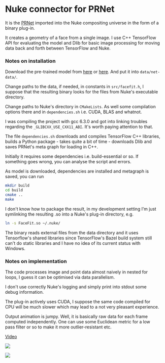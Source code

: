 # Nuke connector for PRNet

It is the [PRNet](https://github.com/YadiraF/PRNet) imported into the Nuke compositing universe in the form of a binary plug-in.

It creates a geometry of a face from a single image. I use C++ TensorFlow API for evaluating the model and Dlib for basic image processing for moving data back and forth between TensorFlow and Nuke.

### Notes on installation
Download the pre-trained model from [here](https://drive.google.com/file/d/1UoE-XuW1SDLUjZmJPkIZ1MLxvQFgmTFH/view?usp=sharing) or [here](https://drive.google.com/open?id=1UoE-XuW1SDLUjZmJPkIZ1MLxvQFgmTFH). And put it into ```data/net-data/```.

Change paths to the data, if needed, in constants in ```src/facefit.h```, I suppose that the resulting binary looks for the files from Nuke's executable directory.

Change paths to Nuke's directory in ```CMakeLists```. As well some compilation options there and in ```dependencies.sh``` i.e. CUDA, BLAS and whatnot.

I was compiling the project with gcc 6.3.0 and got into linking troubles regarding the ```_GLIBCXX_USE_CXX11_ABI```. It's worth paying attention to that.

The file ```dependencies.sh``` downloads and compiles TensorFlow C++ libraries, builds a Python package - takes quite a bit of time - downloads Dlib and saves PRNet's meta graph for loading in C++.

Initially it requires some dependencies i.e. build-essential or so. If something goes wrong, you can analyse the script and errors.

As model is downloaded, dependencies are installed and metagraph is saved, you can run
```sh
mkdir build
cd build
cmake ..
make
```

I don't know how to package the result, in my development setting I'm just symlinking the resulting .so into a Nuke's plug-in directory, e.g.

```sh
ln -s FaceFit.so ~/.nuke/
```

The binary reads external files from the data directory and it uses Tensorflow's shared libraries since TensorFlow's Bazel build system still can't do static libraries and I have no idea of its current status with Windows.


### Notes on implementation
The code processes image and point data almost naively in nested for loops, I guess it can be optimised via data parallelism.

I don't use correctly Nuke's logging and simply print into stdout some debug information.

The plug-in actively uses CUDA, I suppose the same code compiled for CPU will be much slower which may lead to a not very pleasant experience.

Output animation is jumpy. Well, it is basically raw data for each frame computed independently. One can use some Euclidean metric for a low pass filter or so to make it more outlier-resistant etc.

[Video](https://vimeo.com/330519572)


[![](http://mishurov.co.uk/images/github/facefit/boris1.png)](https://vimeo.com/330519572)


[![](http://mishurov.co.uk/images/github/facefit/boris2.png)](https://vimeo.com/330519572)

